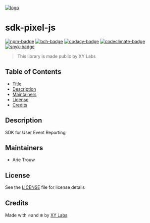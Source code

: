 [![logo][]](https://xylabs.com)

# sdk-pixel-js

[![npm-badge][]][npm-link]
[![bch-badge][]][bch-link]
[![codacy-badge][]][codacy-link]
[![codeclimate-badge][]][codeclimate-link]
[![snyk-badge][]][snyk-link]

> This library is made public by XY Labs

## Table of Contents

-   [Title](#sdk-pixel-js)
-   [Description](#description)
-   [Maintainers](#maintainers)
-   [License](#license)
-   [Credits](#credits)

## Description

SDK for User Event Reporting

## Maintainers

-   Arie Trouw

## License

See the [LICENSE](LICENSE) file for license details

## Credits

Made with 🔥and ❄️ by [XY Labs](https://xylabs.com)

[logo]: hhttps://cdn.xy.company/img/brand/XYPersistentCompany_Logo_Icon_Colored.svg

[npm-badge]: https://img.shields.io/npm/v/@xylabs/pixel.svg
[npm-link]: https://www.npmjs.com/package/@xylabs/pixel

[bch-badge]: https://bettercodehub.com/edge/badge/xylabs/sdk-pixel-js?branch=master
[bch-link]: https://bettercodehub.com/results/xylabs/sdk-pixel-js

[codacy-badge]: https://app.codacy.com/project/badge/Grade/tbd
[codacy-link]: https://www.codacy.com/gh/xylabs/sdk-pixel-js/dashboard?utm_source=github.com&utm_medium=referral&utm_content=xylabs/sdk-pixel-js&utm_campaign=Badge_Grade

[codeclimate-badge]: https://api.codeclimate.com/v1/badges/tbd/maintainability
[codeclimate-link]: https://codeclimate.com/github/xylabs/sdk-pixel-js/maintainability

[snyk-badge]: https://snyk.io/test/github/xylabs/sdk-pixel-js/badge.svg?targetFile=package.json
[snyk-link]: https://snyk.io/test/github/xylabs/sdk-pixel-js?targetFile=package.json
